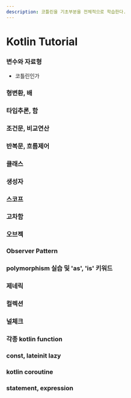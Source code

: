```yaml
---
description: 코틀린을 기초부분을 전체적으로 학습한다.
---
```


# Kotlin Tutorial

### 변수와 자료형

* 코틀린인가

### 형변환, 배

### 타입추론, 함

### 조건문, 비교연산

### 반복문, 흐름제어

### 클래스

### 생성자

### 스코프

### 고차함

### 오브젝

### Observer Pattern

### polymorphism 실습 및 'as', 'is' 키워드

### 제네릭

### 컬렉션

### 널체크

### 각종 kotlin function

### const, lateinit lazy

### kotlin coroutine

### statement, expression

